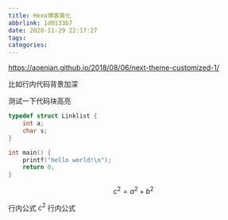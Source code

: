 ```yaml
---
title: Hexo博客美化
abbrlink: 1d0133b7
date: 2020-11-29 22:17:27
tags:
categories:
---
```


https://aoenian.github.io/2018/08/06/next-theme-customized-1/

比如行内代码背景加深

测试一下代码块高亮

```c
typedef struct Linklist {
    int a;
    char s;
}

int main() {
    printf("hello world!\n");
    return 0;
}

```

$$
c^2 = a^2 + b^2
$$

行内公式 $c^2$ 行内公式
